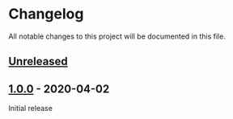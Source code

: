 # Changelog

All notable changes to this project will be documented in this file.

## [Unreleased]

## [1.0.0] - 2020-04-02

Initial release

[Unreleased]: https://github.com/nephosolutions/thl-autoconsulting/compare/1.0.0...HEAD
[1.0.0]: https://github.com/nephosolutions/thl-autoconsulting/releases/tag/1.0.0
